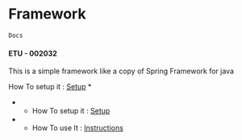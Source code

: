 # Framework
    Docs
#### ETU - 002032

<p> This is a simple framework like a copy of Spring Framework for java </p>

How To setup it : [Setup](./Setup.md) 
*
  * * How To setup it : [Setup](./Setup.md)
  * *  How To use It : [Instructions](./Utilisations.md)

